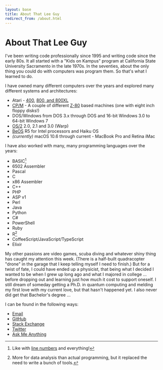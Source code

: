 ```yaml
---
layout: base
title: About That Lee Guy
redirect_from: /about.html
---
```


# About That Lee Guy

I've been writing code professionally since 1995 and writing code since the early 80s. It all started with a "Kids on Kampus" program at California State University Sacramento in the late 1970s. In the seventies, about the only thing you could do with computers was program them. So that's what I learned to do.

I have owned many different computers over the years and explored many different systems and architectures:

* Atari - [400][atari-400], [800, and 800XL][atari-800]
* [CP/M][cpm] - A couple of different [Z-80][z80] based machines (one with eight inch floppy disks!)
* DOS/Windows from DOS 3.x through DOS and 16-bit Windows 3.0 to 64-bit Windows 7
* [OS/2][os2] 2.0, 2.1 and 3.0 (Warp)
* [BeOS][beos] R5 for Intel processors and Haiku OS
* *(currently)* macOS 10.6 through current - MacBook Pro and Retina iMac

I have also worked with many, many programming languages over the years:

* BASIC[^1]
* 6502 Assembler
* Pascal
* C
* x86 Assembler
* C++
* PHP
* ASP v1
* Perl
* Java
* Python
* C#
* PowerShell
* Ruby
* R[^2]
* CoffeeScript/JavaScript/TypeScript
* Elixir

My other passions are video games, scuba diving and whatever shiny thing has caught my attention this week. (There is a half-built quadracopter "drone" in the garage that I keep telling myself I need to finish.) But for a twist of fate, I could have ended up a physicist, that being what I decided I wanted to be when I grew up long ago and what I majored in college ... before dropping out and learning just how much it cost to support oneself. I still dream of someday getting a Ph.D. in quantum computing and melding my first love with my current love, but that hasn't happened yet. I also never did get that Bachelor's degree ...

I can be found in the following ways:

* [Email <span class="octicon octicon-mail"></span>][email]
* [GitHub <span class="octicon octicon-mark-github"></span>][github]
* [Stack Exchange <i class="fa fa-stack-exchange"></i>][stack-overflow]
* [Twitter <i class="fa fa-twitter"></i>][twitter]
* [Ask Me Anything][ama]

[^1]: Like with [line numbers][line-numbers] and everything!
[^2]: More for data analysis than actual programming, but it replaced the need to write a bunch of tools.

[ama]: https://github.com/lee-dohm/ama
[atari-400]: http://www.oldcomputers.net/atari400.html
[atari-800]: http://www.oldcomputers.net/atari800.html
[beos]: https://en.wikipedia.org/wiki/BeOS
[cpm]: https://en.wikipedia.org/wiki/CP/M
[email]: mailto:lee@lee-dohm.com
[github]: https://github.com/lee-dohm
[line-numbers]: http://en.wikipedia.org/wiki/Line_number
[os2]: https://en.wikipedia.org/wiki/OS/2
[stack-overflow]: http://stackoverflow.com/users/1954/lee
[twitter]: https://twitter.com/leedohm
[z80]: https://en.wikipedia.org/wiki/Zilog_Z80
